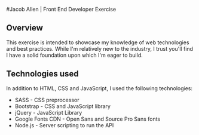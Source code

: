 #Jacob Allen | Front End Developer Exercise

Overview
---
This exercise is intended to showcase my knowledge of web technologies and best practices.  While I'm relatively new to the industry, I trust you'll find I have a solid foundation upon which I'm eager to build.  

Technologies used
---

In addition to HTML, CSS and JavaScript, I used the following technologies:

+ SASS - CSS preprocessor
+ Bootstrap - CSS and JavaScript library
+ jQuery - JavaScript Library
+ Google Fonts CDN - Open Sans and Source Pro Sans fonts
+ Node.js - Server scripting to run the API

